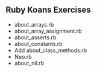 ## Ruby Koans Exercises

* about_arrays.rb
* about_array_assignment.rb
* about_asserts.rb
* about_constants.rb
* Add about_class_methods.rb
* Neo.rb
* about_nil.rb